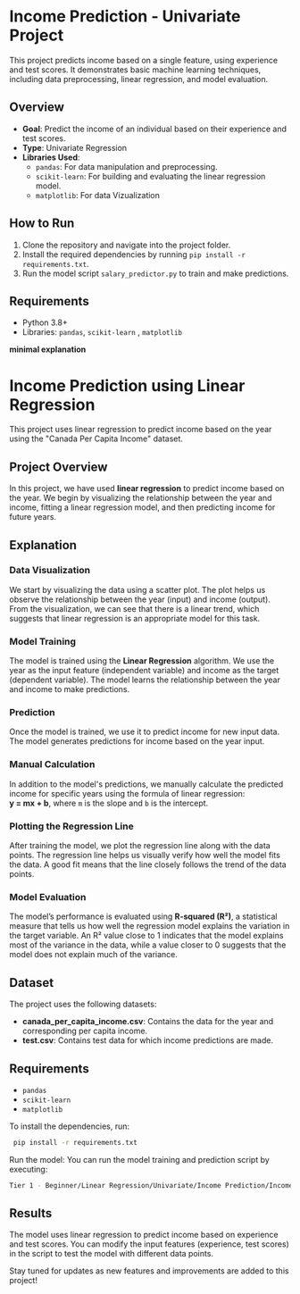 # **Income Prediction - Univariate Project**

This project predicts income based on a single feature, using experience and test scores. It demonstrates basic machine learning techniques, including data preprocessing, linear regression, and model evaluation.

## **Overview**
- **Goal**: Predict the income of an individual based on their experience and test scores.
- **Type**: Univariate Regression
- **Libraries Used**:
  - `pandas`: For data manipulation and preprocessing.
  - `scikit-learn`: For building and evaluating the linear regression model.
  - `matplotlib`: For data Vizualization


## **How to Run**
1. Clone the repository and navigate into the project folder.
2. Install the required dependencies by running `pip install -r requirements.txt`.
3. Run the model script `salary_predictor.py` to train and make predictions.

## **Requirements**
- Python 3.8+
- Libraries: `pandas`, `scikit-learn` , `matplotlib`


**minimal explanation**

# Income Prediction using Linear Regression

This project uses linear regression to predict income based on the year using the "Canada Per Capita Income" dataset.

## **Project Overview**
In this project, we have used **linear regression** to predict income based on the year. We begin by visualizing the relationship between the year and income, fitting a linear regression model, and then predicting income for future years.

## **Explanation**

### **Data Visualization**
We start by visualizing the data using a scatter plot. The plot helps us observe the relationship between the year (input) and income (output). From the visualization, we can see that there is a linear trend, which suggests that linear regression is an appropriate model for this task.

### **Model Training**
The model is trained using the **Linear Regression** algorithm. We use the year as the input feature (independent variable) and income as the target (dependent variable). The model learns the relationship between the year and income to make predictions.

### **Prediction**
Once the model is trained, we use it to predict income for new input data. The model generates predictions for income based on the year input.

### **Manual Calculation**
In addition to the model's predictions, we manually calculate the predicted income for specific years using the formula of linear regression:  
**y = mx + b**, where `m` is the slope and `b` is the intercept.

### **Plotting the Regression Line**
After training the model, we plot the regression line along with the data points. The regression line helps us visually verify how well the model fits the data. A good fit means that the line closely follows the trend of the data points.

### **Model Evaluation**
The model’s performance is evaluated using **R-squared (R²)**, a statistical measure that tells us how well the regression model explains the variation in the target variable. An R² value close to 1 indicates that the model explains most of the variance in the data, while a value closer to 0 suggests that the model does not explain much of the variance.

## **Dataset**
The project uses the following datasets:
- **canada_per_capita_income.csv**: Contains the data for the year and corresponding per capita income.
- **test.csv**: Contains test data for which income predictions are made.

## **Requirements**
- `pandas`
- `scikit-learn`
- `matplotlib`


To install the dependencies, run:
```bash
 pip install -r requirements.txt
```

Run the model: You can run the model training and prediction script by executing:

```bash
Tier 1 - Beginner/Linear Regression/Univariate/Income Prediction/Income_predictor.py

```

## **Results**
The model uses linear regression to predict income based on experience and test scores. You can modify the input features (experience, test scores) in the script to test the model with different data points.

Stay tuned for updates as new features and improvements are added to this project!






